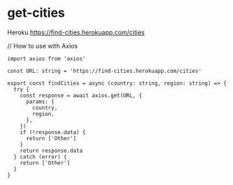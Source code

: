 # get-cities

Heroku
https://find-cities.herokuapp.com/cities

// How to use with Axios

```
import axios from 'axios'

const URL: string = 'https://find-cities.herokuapp.com/cities'

export const findCities = async (country: string, region: string) => {
  try {
    const response = await axios.get(URL, {
      params: {
        country,
        region,
      },
    })
    if (!response.data) {
      return ['Other']
    }
    return response.data
  } catch (error) {
    return ['Other']
  }
}
```
